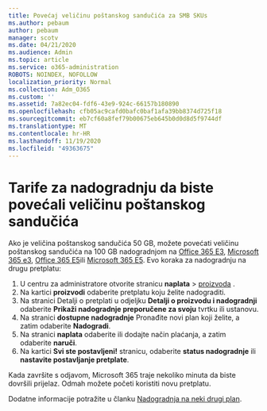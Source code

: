 ```yaml
---
title: Povećaj veličinu poštanskog sandučića za SMB SKUs
ms.author: pebaum
author: pebaum
manager: scotv
ms.date: 04/21/2020
ms.audience: Admin
ms.topic: article
ms.service: o365-administration
ROBOTS: NOINDEX, NOFOLLOW
localization_priority: Normal
ms.collection: Adm_O365
ms.custom: ''
ms.assetid: 7a82ec04-fdf6-43e9-924c-66157b180890
ms.openlocfilehash: cfb05ac9cafd0bafc0baf1afa39bb8374d725f18
ms.sourcegitcommit: eb7cf60a8fef79b00675eb645b0d0d8d5f9744df
ms.translationtype: MT
ms.contentlocale: hr-HR
ms.lasthandoff: 11/19/2020
ms.locfileid: "49363675"
---
```

# <a name="upgrade-plans-to-increase-mailbox-size"></a>Tarife za nadogradnju da biste povećali veličinu poštanskog sandučića

Ako je veličina poštanskog sandučića 50 GB, možete povećati veličinu poštanskog sandučića na 100 GB nadogradnjom na [Office 365 E3](https://www.microsoft.com/microsoft-365/enterprise/office-365-e3?rtc=1&activetab=pivot:overviewtab), [Microsoft 365 e3](https://www.microsoft.com/microsoft-365/enterprise/e3?activetab=pivot%3aoverviewtab), [Office 365 E5](https://www.microsoft.com/microsoft-365/enterprise/office-365-e5?rtc=1&activetab=pivot%3aoverviewtab)ili [Microsoft 365 E5](https://www.microsoft.com/microsoft-365/enterprise/e5?activetab=pivot%3aoverviewtab). Evo koraka za nadogradnju na drugu pretplatu:
  
1. U centru za administratore otvorite stranicu **naplata**  >  [proizvoda](https://go.microsoft.com/fwlink/p/?linkid=842054) .
2. Na kartici **proizvodi** odaberite pretplatu koju želite nadograditi.
3. Na stranici Detalji o pretplati u odjeljku **Detalji o proizvodu i nadogradnji** odaberite **Prikaži nadogradnje preporučene za svoju** tvrtku ili ustanovu.
4. Na stranici **dostupne nadogradnje** Pronađite novi plan koji želite, a zatim odaberite **Nadogradi**.
5. Na stranici **naplata** odaberite ili dodajte način plaćanja, a zatim odaberite **naruči**.
6. Na kartici **Svi ste postavljeni!** stranicu, odaberite **status nadogradnje** ili **nastavite postavljanje pretplate**.

Kada završite s odjavom, Microsoft 365 traje nekoliko minuta da biste dovršili prijelaz. Odmah možete početi koristiti novu pretplatu.

Dodatne informacije potražite u članku [Nadogradnja na neki drugi plan](https://docs.microsoft.com/microsoft-365/commerce/subscriptions/upgrade-to-different-plan).